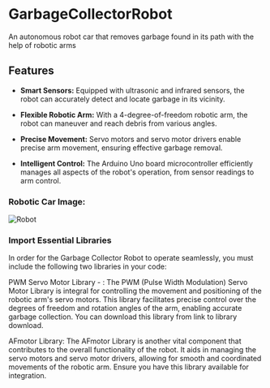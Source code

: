 # GarbageCollectorRobot
An autonomous robot car that removes garbage found in its path with the help of robotic arms

## Features
- **Smart Sensors:** Equipped with ultrasonic and infrared sensors, the robot can accurately detect and locate garbage in its vicinity.

- **Flexible Robotic Arm:** With a 4-degree-of-freedom robotic arm, the robot can maneuver and reach debris from various angles.

- **Precise Movement:** Servo motors and servo motor drivers enable precise arm movement, ensuring effective garbage removal.

- **Intelligent Control:** The Arduino Uno board microcontroller efficiently manages all aspects of the robot's operation, from sensor readings to arm control.


### Robotic Car Image:

![Robot](https://github.com/para8ox-deb/GarbageCollectorRobot/assets/50060952/075ef268-c780-43c9-9dd7-f62be873bce1) 


### Import Essential Libraries
In order for the Garbage Collector Robot to operate seamlessly, you must include the following two libraries in your code:

PWM Servo Motor Library - :
The PWM (Pulse Width Modulation) Servo Motor Library is integral for controlling the movement and positioning of the robotic arm's servo motors. This library facilitates precise control over the degrees of freedom and rotation angles of the arm, enabling accurate garbage collection. You can download this library from link to library download.

AFmotor Library:
The AFmotor Library is another vital component that contributes to the overall functionality of the robot. It aids in managing the servo motors and servo motor drivers, allowing for smooth and coordinated movements of the robotic arm. Ensure you have this library available for integration.
